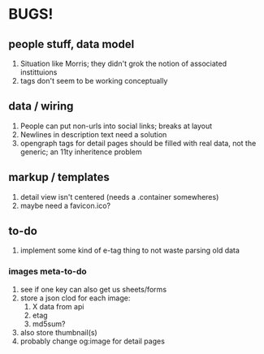 # BUGS!

## people stuff, data model
1. Situation like Morris; they didn't grok the notion of associated instittuions
1. tags don't seem to be working conceptually

## data / wiring
1. People can put non-urls into social links; breaks at layout
1. Newlines in description text need a solution
1. opengraph tags for detail pages should be filled with real data, not the generic; an 11ty inheritence problem

## markup / templates
1. detail view isn't centered (needs a .container somewheres)
2. maybe need a favicon.ico?

## to-do
1. implement some kind of e-tag thing to not waste parsing old data


### images meta-to-do
1. see if one key can also get us sheets/forms
1. store a json clod for each image:
   1. X data from api
   1. etag
   1. md5sum?
1. also store thumbnail(s)
1. probably change og:image for detail pages
